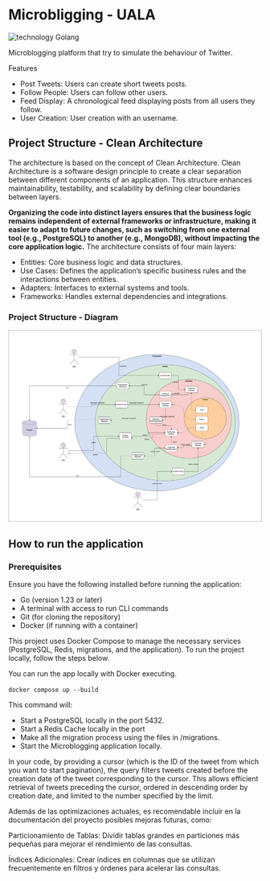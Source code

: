 # Microbligging - UALA

![technology Golang](https://img.shields.io/badge/technology-Golang-blue.svg)



Microblogging platform that try to simulate the behaviour of Twitter.

Features
- Post Tweets: Users can create short tweets posts.
- Follow People: Users can follow other users.
- Feed Display: A chronological feed displaying posts from all users they follow.
- User Creation: User creation with an username.


## Project Structure - Clean Architecture

The architecture is based on the concept of Clean Architecture. Clean Architecture is a software design principle to create a clear separation between different components of an application. This structure enhances maintainability, testability, and scalability by defining clear boundaries between layers.

**Organizing the code into distinct layers ensures that the business logic remains independent of external frameworks or infrastructure, making it easier to adapt to future changes, such as switching from one external tool (e.g., PostgreSQL) to another (e.g., MongoDB), without impacting the core application logic.**
The architecture consists of four main layers:

- Entities: Core business logic and data structures.
- Use Cases: Defines the application’s specific business rules and the interactions between entities.
- Adapters: Interfaces to external systems and tools.
- Frameworks: Handles external dependencies and integrations.

### Project Structure - Diagram

![](static/Microblogging_Diagram.jpg)

## How to run the application

### Prerequisites

Ensure you have the following installed before running the application:
- Go (version 1.23 or later)
- A terminal with access to run CLI commands
- Git (for cloning the repository)
- Docker (if running with a container)

This project uses Docker Compose to manage the necessary services (PostgreSQL, Redis, migrations, and the application). To run the project locally, follow the steps below.

You can run the app locally with Docker executing.

```docker compose up --build ```

This command will:
- Start a PostgreSQL locally in the port 5432.
- Start a Redis Cache locally in the port 
- Make all the migration process using the files in /migrations.
- Start the Microblogging application locally.


In your code, by providing a cursor (which is the ID of the tweet from which you want to start pagination), the query filters tweets created before the creation date of the tweet corresponding to the cursor. This allows efficient retrieval of tweets preceding the cursor, ordered in descending order by creation date, and limited to the number specified by the limit.



Además de las optimizaciones actuales, es recomendable incluir en la documentación del proyecto posibles mejoras futuras, como:

Particionamiento de Tablas: Dividir tablas grandes en particiones más pequeñas para mejorar el rendimiento de las consultas.

Índices Adicionales: Crear índices en columnas que se utilizan frecuentemente en filtros y órdenes para acelerar las consultas.